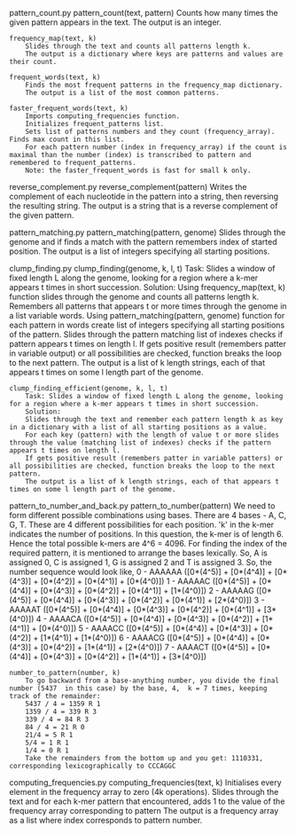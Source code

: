 

pattern_count.py
    pattern_count(text, pattern)
        Counts how many times the given pattern appears in the text.
        The output is an integer.

    frequency_map(text, k)
        Slides through the text and counts all patterns length k.
        The output is a dictionary where keys are patterns and values are their count.

    frequent_words(text, k)
        Finds the most frequent patterns in the frequency_map dictionary.
        The output is a list of the most common patterns.

    faster_frequent_words(text, k)
        Imports computing_frequencies function.
        Initializes frequent_patterns list.
        Sets list of patterns numbers and they count (frequency_array). Finds max count in this list.
        For each pattern number (index in frequency_array) if the count is maximal than the number (index) is transcribed to pattern and remembered to frequent_patterns.
        Note: the faster_frequent_words is fast for small k only.


reverse_complement.py
    reverse_complement(pattern)
        Writes the complement of each nucleotide in the pattern into a string, then reversing the resulting string.
        The output is a string that is a reverse complement of the given pattern.


pattern_matching.py
    pattern_matching(pattern, genome)
        Slides through the genome and if finds a match with the pattern remembers index of started position.
        The output is a list of integers specifying all starting positions.


clump_finding.py
    clump_finding(genome, k, l, t)
        Task: Slides a window of fixed length L along the genome, looking for a region where a k-mer appears t times in short succession.
        Solution:
        Using frequency_map(text, k) function slides through the genome and counts all patterns length k.
        Remembers all patterns that appears t or more times through the genome in a list variable words.
        Using pattern_matching(pattern, genome) function for each pattern in words create list of integers specifying all starting positions of the pattern.
        Slides through the pattern matching list of indexes checks if pattern appears t times on length l.
        If gets positive result (remembers patter in variable output) or all possibilities are checked, function breaks the loop to the next pattern.
        The output is a list of k length strings, each of that appears t times on some l length part of the genome.

    clump_finding_efficient(genome, k, l, t)
        Task: Slides a window of fixed length L along the genome, looking for a region where a k-mer appears t times in short succession.
        Solution:
        Slides through the text and remember each pattern length k as key in a dictionary with a list of all starting positions as a value.
        For each key (pattern) with the length of value t or more slides through the value (matching list of indexes) checks if the pattern appears t times on length l.
        If gets positive result (remembers patter in variable patters) or all possibilities are checked, function breaks the loop to the next pattern.
        The output is a list of k length strings, each of that appears t times on some l length part of the genome.


pattern_to_number_and_back.py
    pattern_to_number(pattern)
        We need to form different possible combinations using bases. There are 4 bases - A, C, G, T.
        These are 4 different possibilities for each position.
        'k' in the k-mer indicates the number of positions. In this question, the k-mer is of length 6.
        Hence the total possible k-mers are 4^6 = 4096.
        For finding the index of the required pattern, it is mentioned to arrange the bases lexically.
        So, A is assigned 0, C is assigned 1, G is assigned 2 and T is assigned 3. So, the number sequence would look like,
        0 - AAAAAA ([0*(4^5)] + [0*(4^4)] + [0*(4^3)] + [0*(4^2)] + [0*(4^1)] + [0*(4^0)])
        1 - AAAAAC ([0*(4^5)] + [0*(4^4)] + [0*(4^3)] + [0*(4^2)] + [0*(4^1)] + [1*(4^0)])
        2 - AAAAAG ([0*(4^5)] + [0*(4^4)] + [0*(4^3)] + [0*(4^2)] + [0*(4^1)] + [2*(4^0)])
        3 - AAAAAT ([0*(4^5)] + [0*(4^4)] + [0*(4^3)] + [0*(4^2)] + [0*(4^1)] + [3*(4^0)])
        4 - AAAACA ([0*(4^5)] + [0*(4^4)] + [0*(4^3)] + [0*(4^2)] + [1*(4^1)] + [0*(4^0)])
        5 - AAAACC ([0*(4^5)] + [0*(4^4)] + [0*(4^3)] + [0*(4^2)] + [1*(4^1)] + [1*(4^0)])
        6 - AAAACG ([0*(4^5)] + [0*(4^4)] + [0*(4^3)] + [0*(4^2)] + [1*(4^1)] + [2*(4^0)])
        7 - AAAACT ([0*(4^5)] + [0*(4^4)] + [0*(4^3)] + [0*(4^2)] + [1*(4^1)] + [3*(4^0)])

    number_to_pattern(number, k)
        To go backward from a base-anything number, you divide the final number (5437  in this case) by the base, 4,  k = 7 times, keeping track of the remainder: ﻿﻿
        5437 / 4 = 1359 R 1
        1359 / 4 = 339 R 3
        339 / 4 = 84 R 3
        84 / 4 = 21 R 0
        21/4 = 5 R 1
        5/4 = 1 R 1
        1/4 = 0 R 1
        Take the remainders from the bottom up and you get: 1110331, corresponding lexicographically to ﻿CCCAGGC


computing_frequencies.py
    computing_frequencies(text, k)
        Initialises every element in the frequency array to zero (4k operations).
        Slides through the text and for each k-mer pattern that encountered, adds 1 to the value of the frequency array corresponding to pattern
        The output is a frequency array as a list where index corresponds to pattern number.

